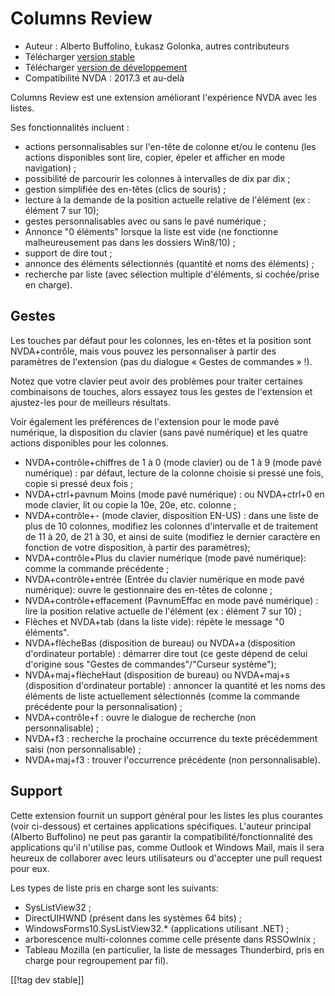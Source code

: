 # Columns Review #

* Auteur : Alberto Buffolino, Łukasz Golonka, autres contributeurs
* Télécharger [version stable][stable]
* Télécharger [version de développement][dev]
* Compatibilité NVDA : 2017.3 et au-delà

Columns Review est une extension améliorant l'expérience NVDA avec les
listes.

Ses fonctionnalités incluent :

* actions personnalisables sur l'en-tête de colonne et/ou le contenu (les
  actions disponibles sont lire, copier, épeler et afficher en mode
  navigation) ;
* possibilité de parcourir les colonnes à intervalles de dix par dix ;
* gestion simplifiée des en-têtes (clics de souris) ;
* lecture à la demande de la position actuelle relative de l'élément (ex :
  élément 7 sur 10);
* gestes personnalisables avec ou sans le pavé numérique ;
* Annonce "0 éléments" lorsque la liste est vide (ne fonctionne
  malheureusement pas dans les dossiers Win8/10) ;
* support de dire tout ;
* annonce des éléments sélectionnés (quantité et noms des éléments) ;
* recherche par liste (avec sélection multiple d'éléments, si cochée/prise
  en charge).

## Gestes

Les touches par défaut pour les colonnes, les en-têtes et la position sont
NVDA+contrôle, mais vous pouvez les personnaliser à partir des paramètres de
l'extension (pas du dialogue « Gestes de commandes » !).

Notez que votre clavier peut avoir des problèmes pour traiter certaines
combinaisons de touches, alors essayez tous les gestes de l'extension et
ajustez-les pour de meilleurs résultats.

Voir également les préférences de l'extension pour le mode pavé numérique,
la disposition du clavier (sans pavé numérique) et les quatre actions
disponibles pour les colonnes.

* NVDA+contrôle+chiffres de 1 à 0 (mode clavier) ou de 1 à 9 (mode pavé
  numérique) : par défaut, lecture de la colonne choisie si pressé une fois,
  copie si pressé deux fois ;
* NVDA+ctrl+pavnum Moins (mode pavé numérique) : ou NVDA+ctrl+0 en mode
  clavier, lit ou copie la 10e, 20e, etc. colonne ;
* NVDA+contrôle+- (mode clavier, disposition EN-US) : dans une liste de plus
  de 10 colonnes, modifiez les colonnes d'intervalle et de traitement de 11
  à 20, de 21 à 30, et ainsi de suite (modifiez le dernier caractère en
  fonction de votre disposition, à partir des paramètres);
* NVDA+contrôle+Plus du clavier numérique (mode pavé numérique): comme la
  commande précédente ;
* NVDA+contrôle+entrée (Entrée du clavier numérique en mode pavé numérique):
  ouvre le gestionnaire des en-têtes de colonne ;
* NVDA+contrôle+effacement (PavnumEffac en mode pavé numérique) : lire la
  position relative actuelle de l'élément (ex : élément 7 sur 10) ;
* Flèches et NVDA+tab (dans la liste vide): répète le message "0 éléments".
* NVDA+flècheBas (disposition de bureau) ou NVDA+a (disposition d'ordinateur
  portable) : démarrer dire tout (ce geste dépend de celui d'origine sous
  "Gestes de commandes"/"Curseur système");
* NVDA+maj+flècheHaut (disposition de bureau) ou NVDA+maj+s (disposition
  d'ordinateur portable) : annoncer la quantité et les noms des éléments de
  liste actuellement sélectionnés (comme la commande précédente pour la
  personnalisation) ;
* NVDA+contrôle+f : ouvre le dialogue de recherche (non personnalisable) ;
* NVDA+f3 : recherche la prochaine occurrence du texte précédemment saisi
  (non personnalisable) ;
* NVDA+maj+f3 : trouver l'occurrence précédente (non personnalisable).

## Support

Cette extension fournit un support général pour les listes les plus
courantes (voir ci-dessous) et certaines applications spécifiques. L'auteur
principal (Alberto Buffolino) ne peut pas garantir la
compatibilité/fonctionnalité des applications qu'il n'utilise pas, comme
Outlook et Windows Mail, mais il sera heureux de collaborer avec leurs
utilisateurs ou d'accepter une pull request pour eux.

Les types de liste pris en charge sont les suivants:

* SysListView32 ;
* DirectUIHWND (présent dans les systèmes 64 bits) ;
* WindowsForms10.SysListView32.* (applications utilisant .NET) ;
* arborescence multi-colonnes comme celle présente dans RSSOwlnix ;
* Tableau Mozilla (en particulier, la liste de messages Thunderbird, pris en
  charge pour regroupement par fil).


[[!tag dev stable]]


[stable]: https://addons.nvda-project.org/files/get.php?file=cr

[dev]: https://addons.nvda-project.org/files/get.php?file=cr-dev
